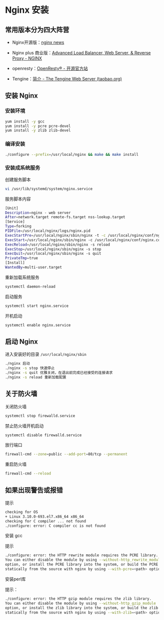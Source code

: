 # Nginx 安装

## 常用版本分为四大阵营

* Nginx开源版：[nginx news](http://nginx.org/)

* Nginx plus 商业版：[Advanced Load Balancer, Web Server, &amp; Reverse Proxy - NGINX](https://www.nginx.com/)

* openresty：[OpenResty® - 开源官方站](http://openresty.org/cn/)

* Tengine：[简介 - The Tengine Web Server (taobao.org)](http://tengine.taobao.org/)

## 安装 Nginx

### 安装环境

```sh
yum install -y gcc
yum install -y pcre pcre-devel
yum install -y zlib zlib-devel
```

### 编译安装

```sh
./configure --prefix=/usr/local/nginx && make && make install
```

### 安装成系统服务

创建服务脚本

```sh
vi /usr/lib/systemd/system/nginx.service
```

服务脚本内容

```sh
[Unit]
Description=nginx - web server
After=network.target remote-fs.target nss-lookup.target
[Service]
Type=forking
PIDFile=/usr/local/nginx/logs/nginx.pid
ExecStartPre=/usr/local/nginx/sbin/nginx -t -c /usr/local/nginx/conf/nginx.conf
ExecStart=/usr/local/nginx/sbin/nginx -c /usr/local/nginx/conf/nginx.conf
ExecReload=/usr/local/nginx/sbin/nginx -s reload
ExecStop=/usr/local/nginx/sbin/nginx -s stop
ExecQuit=/usr/local/nginx/sbin/nginx -s quit
PrivateTmp=true
[Install]
WantedBy=multi-user.target
```

重新加载系统服务

```sh
systemctl daemon-reload
```

启动服务

```sh
systemctl start nginx.service
```

开机启动

```sh
systemctl enable nginx.service
```

## 启动 Nginx

进入安装好的目录 `/usr/local/nginx/sbin`​

```sh
./nginx 启动
./nginx -s stop 快速停止
./nginx -s quit 优雅关闭，在退出前完成已经接受的连接请求
./nginx -s reload 重新加载配置
```

## 关于防火墙

关闭防火墙

```sh
systemctl stop firewalld.service
```

禁止防火墙开机启动

```sh
systemctl disable firewalld.service
```

放行端口

```sh
firewall-cmd --zone=public --add-port=80/tcp --permanent
```

重启防火墙

```sh
firewall-cmd --reload
```

## 如果出现警告或报错

提示

```sh
checking for OS
+ Linux 3.10.0-693.el7.x86_64 x86_64
checking for C compiler ... not found
./configure: error: C compiler cc is not found
```

安装 gcc

提示

```sh
./configure: error: the HTTP rewrite module requires the PCRE library.
You can either disable the module by using --without-http_rewrite_module
option, or install the PCRE library into the system, or build the PCRE library
statically from the source with nginx by using --with-pcre=<path> option.
```

安装perl库

提示：

```sh
./configure: error: the HTTP gzip module requires the zlib library.
You can either disable the module by using --without-http_gzip_module
option, or install the zlib library into the system, or build the zlib library
statically from the source with nginx by using --with-zlib=<path> option.
```
